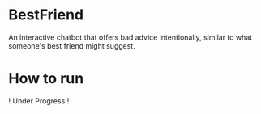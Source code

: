 # BestFriend

An interactive chatbot that offers bad advice intentionally, similar to what someone's best friend might suggest.

# How to run

! Under Progress !
